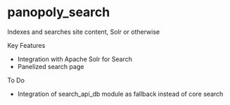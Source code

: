 panopoly_search
===============

Indexes and searches site content, Solr or otherwise

Key Features
* Integration with Apache Solr for Search
* Panelized search page

To Do 
* Integration of search_api_db module as fallback instead of core search
